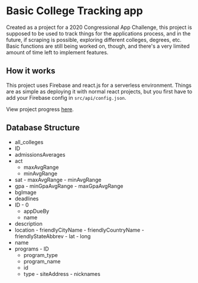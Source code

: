 # Basic College Tracking app

Created as a project for a 2020 Congressional App Challenge, this project is supposed to be used to track things for the applications process, and in the future, if scraping is possible, exploring different colleges, degrees, etc. Basic functions are still being worked on, though, and there's a very limited amount of time left to implement features.

## How it works

This project uses Firebase and react.js for a serverless environment. Things are as simple as deploying it with normal react projects, but you first have to add your Firebase config in ```src/api/config.json```.

View project progress [here](https://trello.com/b/XCAPXNCu/collegewebapp). 

## Database Structure
- all_colleges
 - ID
  - admissionsAverages
   - act
     - maxAvgRange
     - minAvgRange
   - sat
    - maxAvgRange
    - minAvgRange
   - gpa
    - minGpaAvgRange
    - maxGpaAvgRange
  - bgImage
  - deadlines
   - ID
    - 0
     - appDueBy
     - name
   - description
   - location
    - friendlyCityName
    - friendlyCountryName
    - friendlyStateAbbrev
    - lat
    - long
   - name
   - programs
    - ID
     - program_type
     - program_name
     - id
     - type
    - siteAddress
    - nicknames


      
